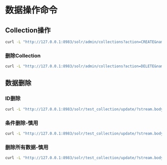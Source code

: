 <!--
 * @Author: hanzhaozhan
 * @LastEditors: hanzhaozhan
 -->

# 数据操作命令

## Collection操作

```sh
curl -L "http://127.0.0.1:8983/solr/admin/collections?action=CREATE&name=test_collection&numShards=3&replicationFactor=2&maxShardsPerNode=2&collection.configName=test_collection"
```

### 删除Collection

```sh
curl -L "http://127.0.0.1:8983/solr/admin/collections?action=DELETE&name=teacher_info"
```

## 数据删除

### ID删除

```sh
curl -L "http://127.0.0.1:8983/solr/test_collection/update/?stream.body=<delete><id>43700196</id></delete>&stream.contentType=text/xml;charset=utf-8&commit=true"
```

### 条件删除-慎用

```sh
curl -L "http://127.0.0.1:8983/solr/test_collection/update/?stream.body=<delete><query>createTime:[* TO 2016-03-10T00:00:00Z]</query></delete>&stream.contentType=text/xml;charset=utf-8&commit=true"
```

### 删除所有数据-慎用

```sh
curl -L "http://127.0.0.1:8983/solr/test_collection/update/?stream.body=<delete><query>*:*</query></delete>&stream.contentType=text/xml;charset=utf-8&commit=true"
```
